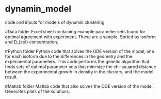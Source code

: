 # dynamin_model
code and inputs for models of dynamin clustering

#Data folder
Excel sheet containing example parameter sets found for optimal agreement with experiment.
These are a sample. Sorted by isoform and D_{sol} concentration.

#Python folder
Python code that solves the ODE version of the model, one for each isoform due to the differences in the geometry and the experimental parameters. 
This code performs the genetic algorithm that finds sets of optimal parameter sets that minimize the chi-squared distance between the experimental growth in density in the clusters, and the model result.

#Matlab folder
Matlab code that also solves the ODE version of the model. Generates plots of the solutions.

